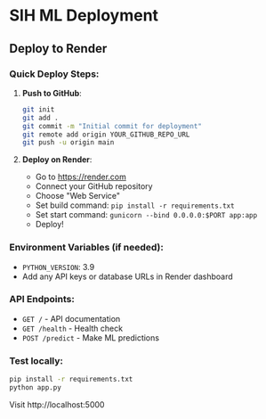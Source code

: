 # SIH ML Deployment

## Deploy to Render

### Quick Deploy Steps:

1. **Push to GitHub**:
   ```bash
   git init
   git add .
   git commit -m "Initial commit for deployment"
   git remote add origin YOUR_GITHUB_REPO_URL
   git push -u origin main
   ```

2. **Deploy on Render**:
   - Go to https://render.com
   - Connect your GitHub repository
   - Choose "Web Service"
   - Set build command: `pip install -r requirements.txt`
   - Set start command: `gunicorn --bind 0.0.0.0:$PORT app:app`
   - Deploy!

### Environment Variables (if needed):
- `PYTHON_VERSION`: 3.9
- Add any API keys or database URLs in Render dashboard

### API Endpoints:
- `GET /` - API documentation
- `GET /health` - Health check
- `POST /predict` - Make ML predictions

### Test locally:
```bash
pip install -r requirements.txt
python app.py
```
Visit http://localhost:5000